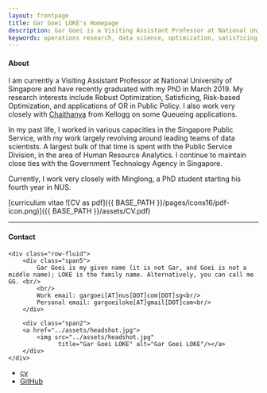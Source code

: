 ```yaml
---
layout: frontpage
title: Gar Goei LOKE's Homepage
description: Gar Goei is a Visiting Assistant Professor at National University of Singapore. 
keywords: operations research, data science, optimization, satisficing, public policy
---
```


#### About

I am currently a Visiting Assistant Professor at National University of Singapore and have recently graduated with my PhD in March 2019. My research interests include Robust Optimization, Satisficing, Risk-based Optimization, and applications of OR in Public Policy. I also work very closely with <a href="https://www.kellogg.northwestern.edu/faculty/bandi/index.htm">Chaithanya</a> from Kellogg on some Queueing applications.

In my past life, I worked in various capacities in the Singapore Public Service, with my work largely revolving around leading teams of data scientists. A largest bulk of that time is spent with the Public Service Division, in the area of Human Resource Analytics. I continue to maintain close ties with the Government Technology Agency in Singapore.

Currently, I work very closely with Minglong, a PhD student starting his fourth year in NUS.

[curriculum vitae ![CV as pdf]({{ BASE_PATH }}/pages/icons16/pdf-icon.png)]({{ BASE_PATH }}/assets/CV.pdf)<br/>


---


<div class="container">
<h4><a name="contact"></a>Contact</h4>

    <div class="row-fluid">
        <div class="span5">
            Gar Goei is my given name (it is not Gar, and Goei is not a middle name); LOKE is the family name. Alternatively, you can call me GG. <br/>
			<br/>
            Work email: gargoei[AT]nus[DOT]com[DOT]sg<br/>
			Personal email: gargoeiloke[AT]gmail[DOT]com<br/>
        </div>

        <div class="span2">
        <a href="../assets/headshot.jpg">
            <img src="../assets/headshot.jpg"
                  title="Gar Goei LOKE" alt="Gar Goei LOKE"/></a>
        </div>
    </div>
</div>

<div class="navbar">
  <div class="navbar-inner">
      <ul class="nav">
          <li><a href="{{ BASE_PATH }}/assets/CV.pdf">cv</a></li>
          <li><a href="https://github.com/gg-ed">GitHub</a></li>
      </ul>
  </div>
</div>